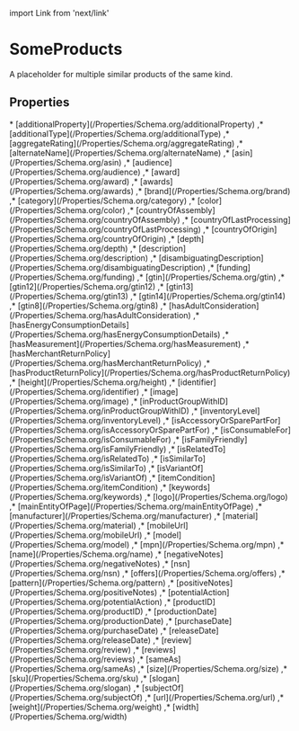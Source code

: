 import Link from 'next/link'

# SomeProducts

A placeholder for multiple similar products of the same kind.

## Properties

<Grid>
* [additionalProperty](/Properties/Schema.org/additionalProperty)
,* [additionalType](/Properties/Schema.org/additionalType)
,* [aggregateRating](/Properties/Schema.org/aggregateRating)
,* [alternateName](/Properties/Schema.org/alternateName)
,* [asin](/Properties/Schema.org/asin)
,* [audience](/Properties/Schema.org/audience)
,* [award](/Properties/Schema.org/award)
,* [awards](/Properties/Schema.org/awards)
,* [brand](/Properties/Schema.org/brand)
,* [category](/Properties/Schema.org/category)
,* [color](/Properties/Schema.org/color)
,* [countryOfAssembly](/Properties/Schema.org/countryOfAssembly)
,* [countryOfLastProcessing](/Properties/Schema.org/countryOfLastProcessing)
,* [countryOfOrigin](/Properties/Schema.org/countryOfOrigin)
,* [depth](/Properties/Schema.org/depth)
,* [description](/Properties/Schema.org/description)
,* [disambiguatingDescription](/Properties/Schema.org/disambiguatingDescription)
,* [funding](/Properties/Schema.org/funding)
,* [gtin](/Properties/Schema.org/gtin)
,* [gtin12](/Properties/Schema.org/gtin12)
,* [gtin13](/Properties/Schema.org/gtin13)
,* [gtin14](/Properties/Schema.org/gtin14)
,* [gtin8](/Properties/Schema.org/gtin8)
,* [hasAdultConsideration](/Properties/Schema.org/hasAdultConsideration)
,* [hasEnergyConsumptionDetails](/Properties/Schema.org/hasEnergyConsumptionDetails)
,* [hasMeasurement](/Properties/Schema.org/hasMeasurement)
,* [hasMerchantReturnPolicy](/Properties/Schema.org/hasMerchantReturnPolicy)
,* [hasProductReturnPolicy](/Properties/Schema.org/hasProductReturnPolicy)
,* [height](/Properties/Schema.org/height)
,* [identifier](/Properties/Schema.org/identifier)
,* [image](/Properties/Schema.org/image)
,* [inProductGroupWithID](/Properties/Schema.org/inProductGroupWithID)
,* [inventoryLevel](/Properties/Schema.org/inventoryLevel)
,* [isAccessoryOrSparePartFor](/Properties/Schema.org/isAccessoryOrSparePartFor)
,* [isConsumableFor](/Properties/Schema.org/isConsumableFor)
,* [isFamilyFriendly](/Properties/Schema.org/isFamilyFriendly)
,* [isRelatedTo](/Properties/Schema.org/isRelatedTo)
,* [isSimilarTo](/Properties/Schema.org/isSimilarTo)
,* [isVariantOf](/Properties/Schema.org/isVariantOf)
,* [itemCondition](/Properties/Schema.org/itemCondition)
,* [keywords](/Properties/Schema.org/keywords)
,* [logo](/Properties/Schema.org/logo)
,* [mainEntityOfPage](/Properties/Schema.org/mainEntityOfPage)
,* [manufacturer](/Properties/Schema.org/manufacturer)
,* [material](/Properties/Schema.org/material)
,* [mobileUrl](/Properties/Schema.org/mobileUrl)
,* [model](/Properties/Schema.org/model)
,* [mpn](/Properties/Schema.org/mpn)
,* [name](/Properties/Schema.org/name)
,* [negativeNotes](/Properties/Schema.org/negativeNotes)
,* [nsn](/Properties/Schema.org/nsn)
,* [offers](/Properties/Schema.org/offers)
,* [pattern](/Properties/Schema.org/pattern)
,* [positiveNotes](/Properties/Schema.org/positiveNotes)
,* [potentialAction](/Properties/Schema.org/potentialAction)
,* [productID](/Properties/Schema.org/productID)
,* [productionDate](/Properties/Schema.org/productionDate)
,* [purchaseDate](/Properties/Schema.org/purchaseDate)
,* [releaseDate](/Properties/Schema.org/releaseDate)
,* [review](/Properties/Schema.org/review)
,* [reviews](/Properties/Schema.org/reviews)
,* [sameAs](/Properties/Schema.org/sameAs)
,* [size](/Properties/Schema.org/size)
,* [sku](/Properties/Schema.org/sku)
,* [slogan](/Properties/Schema.org/slogan)
,* [subjectOf](/Properties/Schema.org/subjectOf)
,* [url](/Properties/Schema.org/url)
,* [weight](/Properties/Schema.org/weight)
,* [width](/Properties/Schema.org/width)

</Grid>

